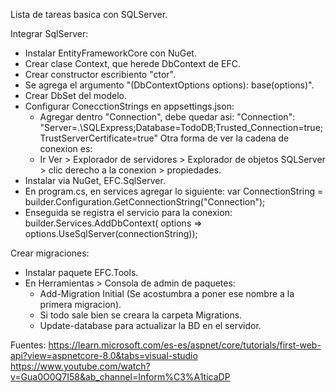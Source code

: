Lista de tareas basica con SQLServer.

Integrar SqlServer:
- Instalar EntityFrameworkCore con NuGet.
- Crear clase Context, que herede DbContext de EFC.
- Crear constructor escribiento "ctor".
- Se agrega el argumento "(DbContextOptions<TodoContext> options): base(options)".
- Crear DbSet del modelo.
- Configurar ConecctionStrings en appsettings.json:
  - Agregar dentro "Connection", debe quedar asi:
        "Connection": "Server=.\\SQLExpress;Database=TodoDB;Trusted_Connection=true;TrustServerCertificate=true"
  Otra forma de ver la cadena de conexion es:
  - Ir Ver > Explorador de servidores > Explorador de objetos SQLServer > clic derecho a la conexion > propiedades.
-  Instalar via NuGet, EFC.SqlServer.
-  En program.cs, en services agregar lo siguiente:
  var ConnectionString = builder.Configuration.GetConnectionString("Connection");
- Enseguida se registra el servicio para la conexion:
  builder.Services.AddDbContext<TodoContext>(
    options => options.UseSqlServer(connectionString));

Crear migraciones:
- Instalar paquete EFC.Tools.
- En Herramientas > Consola de admin de paquetes:
  - Add-Migration Initial (Se acostumbra a poner ese nombre a la primera migracion).
  - Si todo sale bien se creara la carpeta Migrations.
  - Update-database para actualizar la BD en el servidor.
 
Fuentes:
https://learn.microsoft.com/es-es/aspnet/core/tutorials/first-web-api?view=aspnetcore-8.0&tabs=visual-studio
https://www.youtube.com/watch?v=Gua0O0Q7I58&ab_channel=Inform%C3%A1ticaDP

